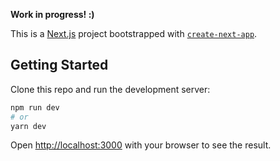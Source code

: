 **Work in progress! :)**


This is a [Next.js](https://nextjs.org/) project bootstrapped with [`create-next-app`](https://github.com/vercel/next.js/tree/canary/packages/create-next-app).

## Getting Started

Clone this repo and run the development server:

```bash
npm run dev
# or
yarn dev
```

Open [http://localhost:3000](http://localhost:3000) with your browser to see the result.

